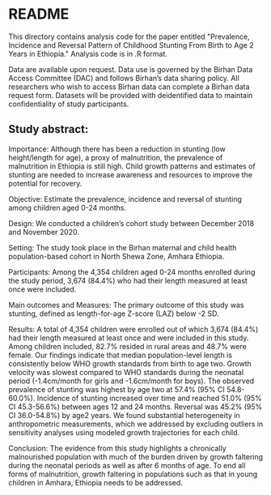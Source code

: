 # README

This directory contains analysis code for the paper entitled "Prevalence, Incidence and Reversal Pattern of Childhood Stunting From Birth to Age 2 Years in Ethiopia." Analysis code is in .R format.

Data are available upon request. Data use is governed by the Birhan Data Access Committee (DAC) and follows Birhan’s data sharing policy. All researchers who wish to access Birhan data can complete a Birhan data request form. Datasets will be provided with deidentified data to maintain confidentiality of study participants.

## Study abstract:

Importance: Although there has been a reduction in stunting (low height/length for age), a proxy of malnutrition, the prevalence of malnutrition in Ethiopia is still high. Child growth patterns and estimates of stunting are needed to increase awareness and resources to improve the potential for recovery.

Objective: Estimate the prevalence, incidence and reversal of stunting among children aged  0-24 months. 

Design: We conducted a children’s cohort study between December 2018 and November 2020.

Setting: The study took place in the Birhan maternal and child health population-based cohort in North Shewa Zone, Amhara Ethiopia. 

Participants: Among the 4,354 children aged 0-24 months enrolled during the study period, 3,674 (84.4%) who had their length measured at least once were included. 

Main outcomes and Measures: The primary outcome of this study was stunting, defined as  length-for-age Z-score (LAZ) below -2 SD. 

Results: A total of 4,354 children were enrolled out of which 3,674 (84.4%) had their length measured at least once and were included in this study. Among children included, 82.7% resided in rural areas and 48.7% were female. Our findings indicate that median population-level length is consistently below WHO growth standards from birth to age two. Growth velocity was slowest compared to WHO standards during the neonatal period (-1.4cm/month for girls and -1.6cm/month for boys). The observed prevalence of stunting was highest by age two at 57.4% (95% CI 54.8-60.0%). Incidence of stunting increased over time and reached 51.0% (95% CI 45.3-56.6%) between ages 12 and 24 months. Reversal was 45.2% (95% CI 36.0-54.8%) by age2 years. We found substantial heterogeneity in anthropometric measurements, which we addressed by excluding outliers in sensitivity analyses using modeled growth trajectories for each child. 

Conclusion: The evidence from this study highlights a chronically malnourished population with much of the burden driven by growth faltering during the neonatal periods as well as after 6 months of age. To end all forms of malnutrition, growth faltering in populations such as that in young children in Amhara, Ethiopia needs to be addressed.
